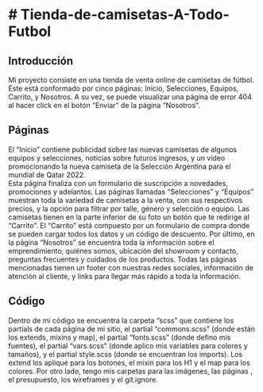<h1># Tienda-de-camisetas-A-Todo-Futbol</h1>

<h2>Introducción</h2>
<p>Mi proyecto consiste en una tienda de venta online de camisetas de fútbol. Este está conformado por cinco páginas: Inicio, Selecciones, Equipos, Carrito, y Nosotros. A su vez, se puede visualizar una página de error 404 al hacer click en el botón “Enviar” de la página “Nosotros”.</p>

<h2>Páginas</h2>

<p>El “Inicio” contiene publicidad sobre las nuevas camisetas de algunos equipos y selecciones, noticias sobre futuros ingresos, y un video promocionando la nueva camiseta de la Selección Argentina para el mundial de Qatar 2022.<br>
Esta página finaliza con un formulario de suscripción a novedades, promociones y adelantos.
Las páginas llamadas “Selecciones” y “Equipos” muestran toda la variedad de camisetas a la venta, con sus respectivos precios, y la opción para filtrar por talle, género y selección o equipo. Las camisetas tienen en la parte inferior de su foto un botón que te redirige al “Carrito”.
El “Carrito” está compuesto por un formulario de compra donde se pueden cargar todos los datos y un código de descuento.
Por último, en la página “Nosotros” se encuentra toda la información sobre el emprendimiento, quiénes somos, ubicación del showroom y contacto, preguntas frecuentes y cuidados de los productos.
Todas las páginas mencionadas tienen un footer con nuestras redes sociales, información de atención al cliente, y links para llegar más rápido a toda la información.</p>

<h2>Código</h2>

<p>Dentro de mi código se encuentra la carpeta “scss” que contiene los partials de cada página de mi sitio, el partial “commons.scss” (donde están los extends, mixins y map), el partial “fonts.scss” (donde defino mis fuentes), el partial “vars.scss” (donde aplico mis variables para colores y tamaños), y el partial style.scss (donde se encuentran los imports).
Los extend los apliqué para los botones, el mixin para los H1 y el map para los colores.
Por otro lado, tengo mis carpetas para las imágenes, las páginas , el presupuesto, los wireframes y el git.ignore.</p>
